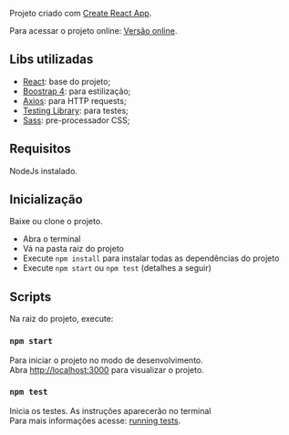 Projeto criado com [Create React App](https://github.com/facebook/create-react-app).

Para acessar o projeto online: [Versão online](https://me-challenge.netlify.app/).

## Libs utilizadas
- [React](https://github.com/facebook/create-react-app): base do projeto;
- [Boostrap 4](https://getbootstrap.com): para estilização;
- [Axios](https://github.com/axios/axios): para HTTP requests;
- [Testing Library](https://testing-library.com): para testes;
- [Sass](https://sass-lang.com): pre-processador CSS;

## Requisitos

NodeJs instalado.

## Inicialização

Baixe ou clone o projeto.
- Abra o terminal
- Vá na pasta raiz do projeto
- Execute `npm install` para instalar todas as dependências do projeto
- Execute `npm start` ou `npm test` (detalhes a seguir)

## Scripts

Na raiz do projeto, execute:

### `npm start`

Para iniciar o projeto no modo de desenvolvimento.<br />
Abra [http://localhost:3000](http://localhost:3000) para visualizar o projeto.

### `npm test`

Inicia os testes. As instruções aparecerão no terminal<br />
Para mais informações acesse: [running tests](https://facebook.github.io/create-react-app/docs/running-tests).